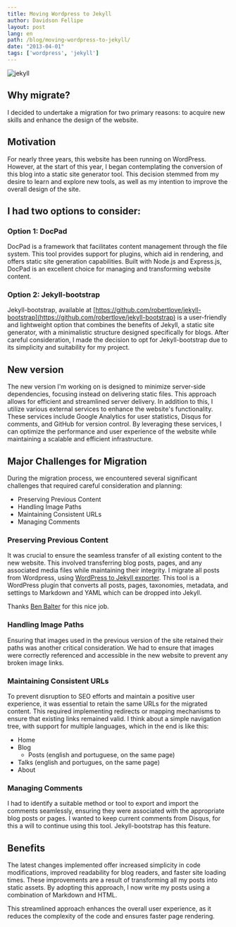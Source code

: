 ```yaml
---
title: Moving Wordpress to Jekyll
author: Davidson Fellipe
layout: post
lang: en
path: /blog/moving-wordpress-to-jekyll/
date: "2013-04-01"
tags: ['wordpress', 'jekyll']
---
```


![jekyll](/img-posts/jekyll-1x.png)

## Why migrate?
I decided to undertake a migration for two primary reasons: to acquire new skills and enhance the design of the website.

## Motivation
For nearly three years, this website has been running on WordPress. However, at the start of this year, I began contemplating the conversion of this blog into a static site generator tool. This decision stemmed from my desire to learn and explore new tools, as well as my intention to improve the overall design of the site.

## I had two options to consider:

### Option 1: DocPad

DocPad is a framework that facilitates content management through the file system. This  tool provides support for plugins, which aid in rendering, and offers static site generation capabilities. Built with Node.js and Express.js, DocPad is an excellent choice for managing and transforming website content.

### Option 2: Jekyll-bootstrap

Jekyll-bootstrap, available at [https://github.com/robertlove/jekyll-bootstrap](https://github.com/robertlove/jekyll-bootstrap)  is a user-friendly and lightweight option that combines the benefits of Jekyll, a static site generator, with a minimalistic structure designed specifically for blogs. After careful consideration, I made the decision to opt for Jekyll-bootstrap due to its simplicity and suitability for my project.

## New version

The new version I'm working on is designed to minimize server-side dependencies, focusing instead on delivering static files. This approach allows for efficient and streamlined server delivery. In addition to this, I utilize various external services to enhance the website's functionality. These services include Google Analytics for user statistics, Disqus for comments, and GitHub for version control. By leveraging these services, I can optimize the performance and user experience of the website while maintaining a scalable and efficient infrastructure.

## Major Challenges for Migration

During the migration process, we encountered several significant challenges that required careful consideration and planning:

* Preserving Previous Content
* Handling Image Paths
* Maintaining Consistent URLs
* Managing Comments

### Preserving Previous Content

It was crucial to ensure the seamless transfer of all existing content to the new website. This involved transferring blog posts, pages, and any associated media files while maintaining their integrity. I migrate all posts from Wordpress, using [WordPress to Jekyll exporter](https://github.com/benbalter/wordpress-to-jekyll-exporter). This tool is a WordPress plugin that converts all posts, pages, taxonomies, metadata, and settings to Markdown and YAML which can be dropped into Jekyll.

Thanks [Ben Balter](https://github.com/benbalter) for this nice job.

### Handling Image Paths

Ensuring that images used in the previous version of the site retained their paths was another critical consideration. We had to ensure that images were correctly referenced and accessible in the new website to prevent any broken image links.

### Maintaining Consistent URLs

To prevent disruption to SEO efforts and maintain a positive user experience, it was essential to retain the same URLs for the migrated content. This required implementing redirects or mapping mechanisms to ensure that existing links remained valid. I think about a simple navigation tree, with support for multiple languages, which in the end is like this:

* Home
* Blog
  * Posts (english and portuguese, on the same page)
* Talks (english and portugues, on the same page)
* About

### Managing Comments

I had to identify a suitable method or tool to export and import the comments seamlessly, ensuring they were associated with the appropriate blog posts or pages. I wanted to keep current comments from Disqus, for this a will to continue using this tool. Jekyll-bootstrap has this feature.

## Benefits

The latest changes implemented offer increased simplicity in code modifications, improved readability for blog readers, and faster site loading times. These improvements are a result of transforming all my posts into static assets. By adopting this approach, I now write my posts using a combination of Markdown and HTML.

This streamlined approach enhances the overall user experience, as it reduces the complexity of the code and ensures faster page rendering.